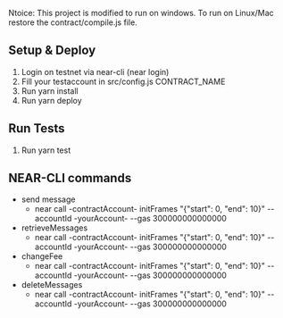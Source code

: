 Ntoice: This project is modified to run on windows. To run on Linux/Mac restore the contract/compile.js file.

## Setup & Deploy

1. Login on testnet via near-cli (near login)
2. Fill your testaccount in src/config.js CONTRACT_NAME
3. Run yarn install
4. Run yarn deploy

## Run Tests

1. Run yarn test

## NEAR-CLI commands

- send message
  - near call -contractAccount- initFrames "{\"start\": 0, \"end\": 10}" --accountId -yourAccount- --gas 300000000000000
- retrieveMessages
  - near call -contractAccount- initFrames "{\"start\": 0, \"end\": 10}" --accountId -yourAccount- --gas 300000000000000
- changeFee
  - near call -contractAccount- initFrames "{\"start\": 0, \"end\": 10}" --accountId -yourAccount- --gas 300000000000000
- deleteMessages
  - near call -contractAccount- initFrames "{\"start\": 0, \"end\": 10}" --accountId -yourAccount- --gas 300000000000000
